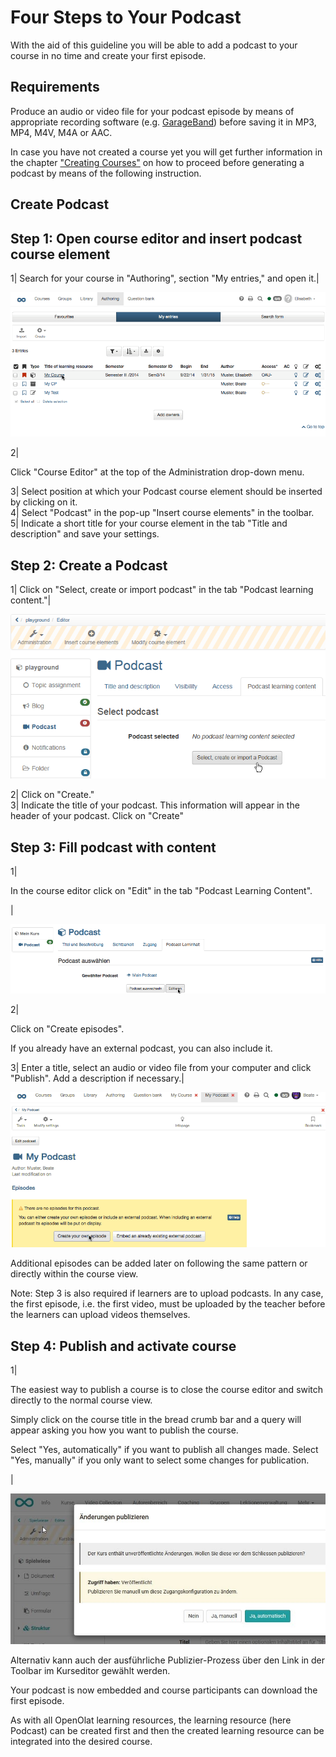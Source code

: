 # Four Steps to Your Podcast

With the aid of this guideline you will be able to add a podcast to your
course in no time and create your first episode.

##  Requirements

Produce an audio or video file for your podcast episode by means of
appropriate recording software (e.g.
[GarageBand](http://www.apple.com/ilife/garageband/ "GarageBand")) before
saving it in MP3, MP4, M4V, M4A or AAC.

In case you have not created a course yet you will get further information in
the chapter ["Creating Courses"](Creating+Courses.html) on how to proceed
before generating a podcast by means of the following instruction.

##  Create Podcast

  

Step 1: Open course editor and insert podcast course element  
---  
1| Search for your course in "Authoring", section "My entries," and open it.|

![](assets/opencourse.gif)  
  
2|

Click "Course Editor" at the top of the Administration drop-down menu.  
  
3| Select position at which your Podcast course element should be inserted by
clicking on it.  
4| Select "Podcast" in the pop-up "Insert course elements" in the toolbar.  
5| Indicate a short title for your course element in the tab "Title and
description" and save your settings.  
  
Step 2: Create a Podcast  
---  
1| Click on "Select, create or import podcast" in the tab "Podcast learning
content."|

![](assets/13_podcast_step2.png)  
  
  
2| Click on "Create."  
3| Indicate the title of your podcast. This information will appear in the
header of your podcast. Click on "Create"  
  
Step 3: Fill podcast with content  
---  
1|

In the course editor click on "Edit" in the tab "Podcast Learning Content".

|

![](assets/openpodcast.gif)  
  
2|

Click on "Create episodes".

If you already have an external podcast, you can also include it.  
  
3| Enter a title, select an audio or video file from your computer and click
"Publish". Add a description if necessary.|

![](assets/createepisode.gif)  
  
Additional episodes can be added later on following the same pattern or
directly within the course view.

  

  

Note: Step 3 is also required if learners are to upload podcasts. In any case,
the first episode, i.e. the first video, must be uploaded by the teacher
before the learners can upload videos themselves.

Step 4: Publish and activate course  
---  
1|

The easiest way to publish a course is to close the course editor and switch
directly to the normal course view.

Simply click on the course title in the bread crumb bar and a query will
appear asking you how you want to publish the course.

Select "Yes, automatically" if you want to publish all changes made. Select
"Yes, manually" if you only want to select some changes for publication.

|

![](assets/publizieren.jpg)  
  
Alternativ kann auch der ausführliche Publizier-Prozess über den Link in der
Toolbar im Kurseditor gewählt werden.

  

Your podcast is now embedded and course participants can download the first
episode.

As with all OpenOlat learning resources, the learning resource (here Podcast)
can be created first and then the created learning resource can be integrated
into the desired course.

